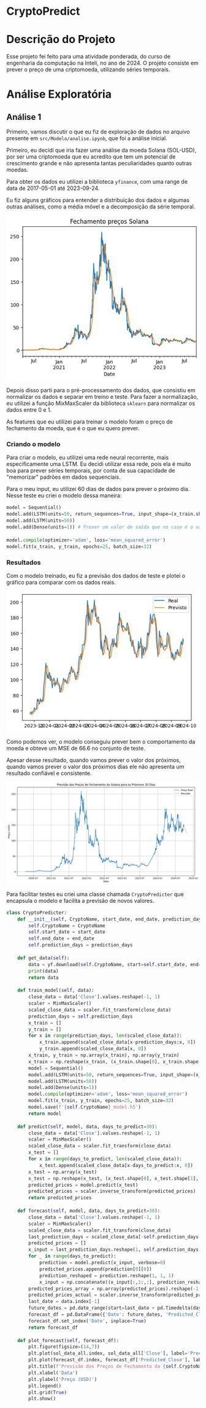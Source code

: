 # CryptoPredict

# Descrição do Projeto

Esse projeto fei feito para uma atividade ponderada, do curso de engenharia da computação na Inteli, no ano de 2024. O projeto consiste em prever o preço de uma criptomoeda, utilizando séries temporais.

# Análise Exploratória 

## Análise 1

Primeiro, vamos discutir o que eu fiz de exploração de dados no arquivo presente em `src/Modelo/analise.ipynb`, que foi a análise inicial.

Primeiro, eu decidi que iria fazer uma análise da moeda Solana (SOL-USD), por ser uma criptomoeda que eu acredito que tem um potencial de crescimento grande e não apresenta tantas peculiaridades quanto outras moedas.

Para obter os dados eu utilizei a biblioteca `yfinance`, com uma range de data de 2017-05-01 até 2023-09-24.

Eu fiz alguns gráficos para entender a distribuição dos dados e algumas outras análises, como a média móvel e a decomposição da série temporal.

![media movel](image.png)

Depois disso parti para o pré-processamento dos dados, que consistiu em normalizar os dados e separar em treino e teste. Para fazer a normalização, eu utilizei a função MixMaxScaler da biblioteca `sklearn` para normalizar os dados entre 0 e 1.

As features que eu utilizei para treinar o modelo foram o preço de fechamento da moeda, que é o que eu quero prever.

### Criando o modelo

Para criar o modelo, eu utilizei uma rede neural recorrente, mais especificamente uma LSTM. Eu decidi utilizar essa rede, pois ela é muito boa para prever séries temporais, por conta de sua capacidade de "memorizar" padrões em dados sequenciais.

Para o meu input, eu utilizei 60 dias de dados para prever o próximo dia. Nesse teste eu criei o modelo dessa maneira:

```python
model = Sequential()
model.add(LSTM(units=50, return_sequences=True, input_shape=(x_train.shape[1], 1)))
model.add(LSTM(units=50))
model.add(Dense(units=1)) # Prever um valor de saída que no caso é o valor de close

model.compile(optimizer='adam', loss='mean_squared_error')
model.fit(x_train, y_train, epochs=25, batch_size=32)

```

### Resultados

Com o modelo treinado, eu fiz a previsão dos dados de teste e plotei o gráfico para comparar com os dados reais.

![alt text](image-1.png)

Como podemos ver, o modelo conseguiu prever bem o comportamento da moeda e obteve um MSE de 66.6 no conjunto de teste.

Apesar desse resultado, quando vamos prever o valor dos próximos, quando vamos prever o valor dos próximos dias ele não apresenta um resultado confiável e consistente.

![alt text](image-2.png)

Para facilitar testes eu criei uma classe chamada `CryptoPredicter` que encapsula o modelo e facilita a previsão de novos valores.

```python
class CryptoPredicter:
    def __init__(self, CryptoName, start_date, end_date, prediction_days=60):
        self.CryptoName = CryptoName
        self.start_date = start_date
        self.end_date = end_date
        self.prediction_days = prediction_days
        
    def get_data(self):
        data = yf.download(self.CryptoName, start=self.start_date, end=self.end_date)
        print(data)
        return data

    def train_model(self, data):
        close_data = data['Close'].values.reshape(-1, 1)
        scaler = MinMaxScaler()
        scaled_close_data = scaler.fit_transform(close_data)
        prediction_days = self.prediction_days
        x_train = []
        y_train = []
        for x in range(prediction_days, len(scaled_close_data)):
            x_train.append(scaled_close_data[x-prediction_days:x, 0])
            y_train.append(scaled_close_data[x, 0])
        x_train, y_train = np.array(x_train), np.array(y_train)
        x_train = np.reshape(x_train, (x_train.shape[0], x_train.shape[1], 1))
        model = Sequential()
        model.add(LSTM(units=50, return_sequences=True, input_shape=(x_train.shape[1], 1)))
        model.add(LSTM(units=50))
        model.add(Dense(units=1))
        model.compile(optimizer='adam', loss='mean_squared_error')
        model.fit(x_train, y_train, epochs=25, batch_size=32)
        model.save(f'{self.CryptoName}_model.h5')
        return model
    
    def predict(self, model, data, days_to_predict=30):
        close_data = data['Close'].values.reshape(-1, 1)
        scaler = MinMaxScaler()
        scaled_close_data = scaler.fit_transform(close_data)
        x_test = []
        for x in range(days_to_predict, len(scaled_close_data)):
            x_test.append(scaled_close_data[x-days_to_predict:x, 0])
        x_test = np.array(x_test)
        x_test = np.reshape(x_test, (x_test.shape[0], x_test.shape[1], 1))
        predicted_prices = model.predict(x_test)
        predicted_prices = scaler.inverse_transform(predicted_prices)
        return predicted_prices
    
    def forecast(self, model, data, days_to_predict=30):
        close_data = data['Close'].values.reshape(-1, 1)
        scaler = MinMaxScaler()
        scaled_close_data = scaler.fit_transform(close_data)
        last_prediction_days = scaled_close_data[-self.prediction_days:]
        predicted_prices = []
        x_input = last_prediction_days.reshape(1, self.prediction_days, 1)
        for _ in range(days_to_predict):
            prediction = model.predict(x_input, verbose=0)
            predicted_prices.append(prediction[0][0])
            prediction_reshaped = prediction.reshape(1, 1, 1)
            x_input = np.concatenate((x_input[:,1:,:], prediction_reshaped), axis=1)
        predicted_prices_array = np.array(predicted_prices).reshape(-1, 1)
        predicted_prices_actual = scaler.inverse_transform(predicted_prices_array)
        last_date = data.index[-1]
        future_dates = pd.date_range(start=last_date + pd.Timedelta(days=1), periods=days_to_predict, freq='D')
        forecast_df = pd.DataFrame({'Date': future_dates, 'Predicted_Close': predicted_prices_actual.flatten()})
        forecast_df.set_index('Date', inplace=True)
        return forecast_df
    
    def plot_forecast(self, forecast_df):
        plt.figure(figsize=(14,7))
        plt.plot(sol_data_all.index, sol_data_all['Close'], label='Preço Real')
        plt.plot(forecast_df.index, forecast_df['Predicted_Close'], label='Previsão', linestyle='--')
        plt.title(f'Previsão dos Preços de Fechamento da {self.CryptoName} para os Próximos 30 Dias')
        plt.xlabel('Data')
        plt.ylabel('Preço (USD)')
        plt.legend()
        plt.grid(True)
        plt.show()

```


